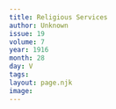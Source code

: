 ```yaml
---
title: Religious Services
author: Unknown
issue: 19
volume: 7
year: 1916
month: 28
day: V
tags:
layout: page.njk
image:
---
```


